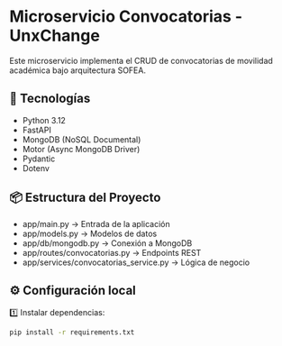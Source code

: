 # Microservicio Convocatorias - UnxChange

Este microservicio implementa el CRUD de convocatorias de movilidad académica bajo arquitectura SOFEA.

## 🚀 Tecnologías

- Python 3.12
- FastAPI
- MongoDB (NoSQL Documental)
- Motor (Async MongoDB Driver)
- Pydantic
- Dotenv

## 📦 Estructura del Proyecto

- app/main.py → Entrada de la aplicación
- app/models.py → Modelos de datos
- app/db/mongodb.py → Conexión a MongoDB
- app/routes/convocatorias.py → Endpoints REST
- app/services/convocatorias_service.py → Lógica de negocio

## ⚙ Configuración local

1️⃣ Instalar dependencias:

```bash
pip install -r requirements.txt
```
